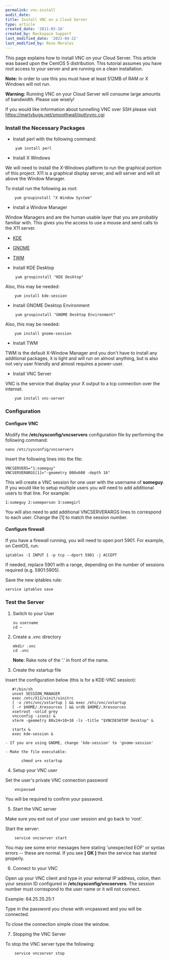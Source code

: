 ```yaml
---
permalink: vnc-install
audit_date:
title: Install VNC on a Cloud Server
type: article
created_date: '2011-03-16'
created_by: Rackspace Support
last_modified_date: '2021-04-22'
last_modified_by: Rose Morales
---
```


This page explains how to install VNC on your Cloud Server. This article
was based upon the CentOS 5 distribution. This tutorial assumes you have
root access to your server and are running on a clean installation.

**Note:** In order to use this you must have at least 512MB of RAM or X
Windows will not run.

**Warning:** Running VNC on your Cloud Server will consume large amounts
of bandwidth. Please use wisely!

If you would like information about tunnelling VNC over SSH please visit
<https://martybugs.net/smoothwall/puttyvnc.cgi>

### Install the Necessary Packages

-  Install perl with the following command:

        yum install perl

-  Install X Windows

  We will need to install the X-Windows platform to run the graphical
portion of this project. X11 is a graphical display server, and will
server and will sit above the Window Manager.

  To install run the following as root:

        yum groupinstall "X Window System"

-  Install a Window Manager

  Window Managers and are the human usable layer that you are probably
familiar with. This gives you the access to use a mouse and send calls
to the X11 server.
  -  [KDE](https://www.kde.org/)
  -  [GNOME](https://www.gnome.org/)
  -  [TWM](https://xwinman.org/vtwm.php)

-  Install KDE Desktop

        yum groupinstall "KDE Desktop"

  Also, this may be needed:

        yum install kde-session

-  Install GNOME Desktop Environment

        yum groupinstall "GNOME Desktop Environment"

  Also, this may be needed:

        yum install gnome-session

-  Install TWM

  TWM is the default X-Window Manager and you don't have to install any
additional packages, it is light and will run on almost anything, but is
also not very user friendly and almost requires a power-user.

-  Install VNC Server

  VNC is the service that display your X output to a tcp connection over
the internet.

        yum install vnc-server

### Configuration

#### Configure VNC

Modify the **/etc/sysconfig/vncservers** configuration file by performing the following command:

    nano /etc/sysconfig/vncservers

Insert the following lines into the file:

    VNCSERVERS="1:someguy"
    VNCSERVERARGS[1]="-geometry 800x600 -depth 16"

This will create a VNC session for one user with the username of
**someguy**. If you would like to setup multiple users you will need to
add additional users to that line. For example:

    1:someguy 2:someperson 3:somegirl

You will also need to add additional VNCSERVERARGS lines to correspond
to each user. Change the [1] to match the session number.

#### Configure firewall

If you have a firewall running, you will need to open port 5901. For
example, on CentOS, run:

    iptables -I INPUT 1 -p tcp --dport 5901 -j ACCEPT

If needed, replace 5901 with a range, depending on the number of
sessions required (e.g. 5901:5905).

Save the new iptables rule:

    service iptables save

### Test the Server

1.  Switch to your User

        su username
        cd ~

2.  Create a .vnc directory

        mkdir .vnc
        cd .vnc

    **Note:** Rake note of the '.' in front of the name.

3. Create the xstartup file

  Insert the configuration below (this is for a KDE-VNC session):

       #!/bin/sh
       unset SESSION_MANAGER
       exec /etc/X11/xinit/xinitrc
       [ -x /etc/vnc/xstartup ] && exec /etc/vnc/xstartup
       [ -r $HOME/.Xresources ] && xrdb $HOME/.Xresources
       xsetroot -solid grey
       vncconfig -iconic &
       xterm -geometry 80x24+10+10 -ls -title "$VNCDESKTOP Desktop" &

       startx &
       exec kde-session &

    - If you are using GNOME, change 'kde-session' to 'gnome-session'

    - Make the file executable:

           chmod u+x xstartup

4. Setup your VNC user

  Set the user's private VNC connection password

        vncpasswd

  You will be required to confirm your password.

5. Start the VNC server

  Make sure you exit out of your user session and go back to 'root'.

  Start the server:

        service vncserver start

  You may see some error messages here stating 'unexpected EOF' or syntax errors -- these are normal. If you see **[ OK ]** then the service has started properly.

6. Connect to your VNC

  Open up your VNC client and type in your external IP address, colon,
then your session ID configured in **/etc/sysconfig/vncservers**. The
session number must correspond to the user name or it will not connect.

  Example: 64.25.25.25:1

  Type in the password you chose with vncpasswd and you will
    be connected.

  To close the connection simple close the window.

7. Stopping the VNC Server

  To stop the VNC server type the following:

        service vncserver stop
